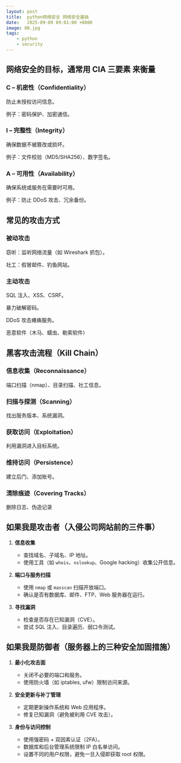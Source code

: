 ```yaml
---
layout: post
title:  python网络安全 网络安全基础
date:   2025-09-09 09:01:00 +0800
image: 08.jpg
tags: 
    - python
    - security
---
```


## 网络安全的目标，通常用 CIA 三要素 来衡量

### C – 机密性（Confidentiality）

防止未授权访问信息。

例子：密码保护、加密通信。

### I – 完整性（Integrity）

确保数据不被篡改或损坏。

例子：文件校验（MD5/SHA256）、数字签名。

### A – 可用性（Availability）

确保系统或服务在需要时可用。

例子：防止 DDoS 攻击、冗余备份。

## 常见的攻击方式

### 被动攻击

窃听：监听网络流量（如 Wireshark 抓包）。

社工：假冒邮件、钓鱼网站。

### 主动攻击

SQL 注入、XSS、CSRF。

暴力破解密码。

DDoS 攻击瘫痪服务。

恶意软件（木马、蠕虫、勒索软件）

## 黑客攻击流程（Kill Chain）

### 信息收集（Reconnaissance）

端口扫描（nmap）、目录扫描、社工信息。

### 扫描与探测（Scanning）

找出服务版本、系统漏洞。

### 获取访问（Exploitation）

利用漏洞进入目标系统。

### 维持访问（Persistence）

建立后门、添加账号。

### 清除痕迹（Covering Tracks）

删除日志、伪造记录

## 如果我是攻击者（入侵公司网站前的三件事）

1. **信息收集**

   * 查找域名、子域名、IP 地址。
   * 使用工具（如 `whois`、`nslookup`、Google hacking）收集公开信息。

2. **端口与服务扫描**

   * 使用 `nmap` 或 `masscan` 扫描开放端口。
   * 确认是否有数据库、邮件、FTP、Web 服务器在运行。

3. **寻找漏洞**

   * 检查是否存在已知漏洞（CVE）。
   * 尝试 SQL 注入、目录遍历、弱口令测试。

## 如果我是防御者（服务器上的三种安全加固措施）

1. **最小化攻击面**

   * 关闭不必要的端口和服务。
   * 使用防火墙（如 iptables, ufw）限制访问来源。

2. **安全更新与补丁管理**

   * 定期更新操作系统和 Web 应用程序。
   * 修复已知漏洞（避免被利用 CVE 攻击）。

3. **身份与访问控制**

   * 使用强密码 + 双因素认证（2FA）。
   * 数据库和后台管理系统限制 IP 白名单访问。
   * 设置不同的用户权限，避免一旦入侵即获取 root 权限。
